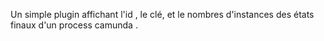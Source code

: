 Un simple plugin affichant l'id , le clé, et le nombres d'instances des états finaux d'un process camunda .